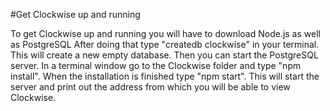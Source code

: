 #Get Clockwise up and running

To get Clockwise up and running you will have to download Node.js as well as PostgreSQL
After doing that type "createdb clockwise" in your terminal. This will create a new empty database.
Then you can start the PostgreSQL server.
In a terminal window go to the Clockwise folder and type "npm install".
When the installation is finished type "npm start".
This will start the server and print out the address from which you will be able to view Clockwise.
